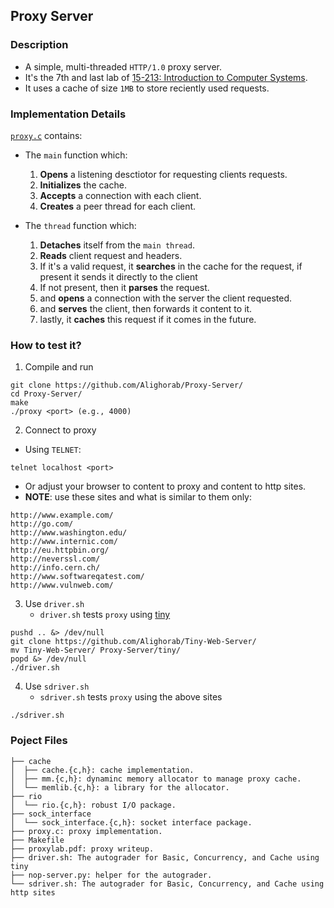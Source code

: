 ## Proxy Server

### Description
- A simple, multi-threaded `HTTP/1.0` proxy server.
- It's the 7th and last lab of [15-213: Introduction to Computer Systems](https://www.cs.cmu.edu/afs/cs.cmu.edu/academic/class/15213-f15/www/index.html).
- It uses a cache of size `1MB` to store reciently used requests.

### Implementation Details
[`proxy.c`](./proxy.c) contains:
- The `main` function which:
    1. **Opens** a listening desctiotor for requesting clients requests.
    2. **Initializes** the cache.
    3. **Accepts** a connection with each client.
    4. **Creates** a peer thread for each client.

- The `thread` function which:
    1. **Detaches** itself from the `main thread`.
    2. **Reads** client request and headers.
    3. If it's a valid request, it **searches** in the cache for the request, if present it sends it directly to the client
    4. If not present, then it **parses** the request.
    5. and **opens** a connection with the server the client requested.
    6. and **serves** the client, then forwards it content to it.
    7. lastly, it **caches** this request if it comes in the future.

### How to test it?

1. Compile and run
````
git clone https://github.com/Alighorab/Proxy-Server/
cd Proxy-Server/
make
./proxy <port> (e.g., 4000)
````

2. Connect to proxy
- Using `TELNET`:
````
telnet localhost <port>
````
- Or adjust your browser to content to proxy and content to http sites.
- **NOTE**: use these sites and what is similar to them only:
````
http://www.example.com/
http://go.com/
http://www.washington.edu/
http://www.internic.com/
http://eu.httpbin.org/
http://neverssl.com/
http://info.cern.ch/
http://www.softwareqatest.com/
http://www.vulnweb.com/
`````
3. Use `driver.sh`
    - `driver.sh` tests `proxy` 
        using [tiny](https://github.com/Alighorab/Tiny-Web-Server.git)
````
pushd .. &> /dev/null
git clone https://github.com/Alighorab/Tiny-Web-Server/
mv Tiny-Web-Server/ Proxy-Server/tiny/
popd &> /dev/null
./driver.sh
````

4. Use `sdriver.sh`
    - `sdriver.sh` tests `proxy` using the above sites
````
./sdriver.sh
````

### Poject Files
````
├── cache
│  ├── cache.{c,h}: cache implementation.
│  ├── mm.{c,h}: dynaminc memory allocator to manage proxy cache.
│  └── memlib.{c,h}: a library for the allocator.
├── rio
│  └── rio.{c,h}: robust I/O package.
├── sock_interface
│  └── sock_interface.{c,h}: socket interface package.
├── proxy.c: proxy implementation.
├── Makefile
├── proxylab.pdf: proxy writeup.
├── driver.sh: The autograder for Basic, Concurrency, and Cache using tiny
├── nop-server.py: helper for the autograder.         
└── sdriver.sh: The autograder for Basic, Concurrency, and Cache using http sites
